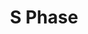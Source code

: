 ---
annotations:
- type: Pathway Ontology
  value: S phase pathway
authors:
- ReactomeTeam
- Anwesha
- Eweitz
description: DNA synthesis occurs in the S phase, or the synthesis phase, of the cell
  cycle. The cell duplicates its hereditary material, and two copies of the chromosome
  are formed. As DNA replication continues, the E type cyclins shared by the G1 and
  S phases, are destroyed and the levels of the mitotic cyclins rise.  View original
  pathway at [http://www.reactome.org/PathwayBrowser/#DIAGRAM=69242 Reactome].
last-edited: 2021-05-28
organisms:
- Homo sapiens
redirect_from:
- /index.php/Pathway:WP2772
- /instance/WP2772
schema-jsonld:
- '@context': https://schema.org/
  '@id': https://wikipathways.github.io/pathways/WP2772.html
  '@type': Dataset
  creator:
    '@type': Organization
    name: WikiPathways
  description: DNA synthesis occurs in the S phase, or the synthesis phase, of the
    cell cycle. The cell duplicates its hereditary material, and two copies of the
    chromosome are formed. As DNA replication continues, the E type cyclins shared
    by the G1 and S phases, are destroyed and the levels of the mitotic cyclins rise.  View
    original pathway at [http://www.reactome.org/PathwayBrowser/#DIAGRAM=69242 Reactome].
  keywords:
  - 'TFDP2 '
  - H2O
  - 'PSMA7 '
  - CAK
  - CDC25A gene
  - 'PSMD12 '
  - FZR1,p-S795-RB1
  - 'PSMD5 '
  - 'SKP2 '
  - p-Y88-CDKN1B:(CDK4:CCND1,(CDK2:CCNE1))
  - 'CCNA2 '
  - p-T-CDKN1A/B
  - 'ESCO1 '
  - WEE1
  - Cyclin
  - 'PSME3 '
  - 'PSMD11 '
  - 'hyperphosphorylated RB1 '
  - Ac-Cohesin:PDS5:WAPAL:Centromere
  - 'PSMD3 '
  - 'PSMB6 '
  - 'PSMD13 '
  - 'CDK2 '
  - 'UBC(381-456) '
  - 'PSMA8 '
  - 'Sister Centromere '
  - Mitotic
  - ADP
  - 'RPS27A(1-76) '
  - 'SHFM1 '
  - 'PSMC2 '
  - 'MYC '
  - Arm
  - 'SMC3 '
  - 'PSMA2 '
  - MYC:MAX:CDC25A gene
  - 'UBC(229-304) '
  - 'TFDP1 '
  - p-Y342-PTK6
  - 'CKS1B '
  - Cohesin:PDS5:WAPAL:Centromere
  - Cyclin D1
  - 'MAX '
  - 'PSMD6 '
  - p-FZR1,p-RB1
  - ATP
  - 'p-S795-RB1 '
  - 'PSMB7 '
  - 'PSMB2 '
  - 'CDKN1A '
  - phospho-(T286)
  - 'PSME4 '
  - phospho(T286)-Cyclin
  - '2xAcK-SMC3 '
  - Sister Chromosomal
  - 'PSMD4 '
  - 'PSMD2 '
  - 'SMC1A '
  - 'STAG2 '
  - Cohesin:PDS5:WAPAL:Chromosomal Arm
  - 'p-S130-CDKN1A '
  - 'CDCA5 '
  - 'p-Y15-CDK2 '
  - 'PSMB5 '
  - 'CDC25A '
  - CDKN1B
  - 'UBC(609-684) '
  - CKS1B
  - Cdc25 A/B
  - CDC25A
  - CCNA:p-T160-CDK2,CCNE:p-T160-CDK2
  - 'p-T286-CCND1 '
  - 'p-T305,S472-AKT3 '
  - Chromosomal
  - ESCO
  - D1:Cdk4
  - 'UBC(533-608) '
  - Ac-CoA
  - 26S proteasome
  - CCND1:CDK4
  - CDKN1B:(CDK4:CCND1,(CDK2:CCNE1))
  - 'CDC25A gene '
  - 'RBL2 '
  - CABLES1
  - 'MNAT1 '
  - 'CCND1 '
  - 'PSMB10 '
  - 'p-Y342-PTK6 '
  - multi-ubiquitinated
  - 'PSMD14 '
  - 'CUL1 '
  - 'PSMA4 '
  - Mitotic Prometaphase
  - 'UBC(1-76) '
  - 'LIN54 '
  - 'E2F1 '
  - 'UBA52(1-76) '
  - CCNA:p-T160-CDK2
  - 'p-T309,S474-AKT2 '
  - 'WAPAL '
  - 'CDK7 '
  - A:Cdk2:phospho-p27/p21 complex
  - 'p-Y88-CDKN1B '
  - CDKN1A,CDKN1B
  - 'PSMB9 '
  - CDKN1A
  - 'p-S28-LIN52 '
  - Telophase/Cytokinesis
  - 'PSMD10 '
  - 'UBB(77-152) '
  - 'PDS5A '
  - 'p-T160-CDK2 '
  - 'PSMB8 '
  - 'p-T145-CDKN1A '
  - 'ESCO2 '
  - Centromeres:Ac-Cohesin:PDS5:CDCA5:WAPAL
  - 'UBC(305-380) '
  - E/A:p-T160-CDK2:CDKN1A,CDKN1B
  - 'PSMD8 '
  - E/A:p-T160-CDK2:p-S130-CDKN1A,p-T187-CDKN1B
  - Synthesis of DNA
  - E/A:CDK2:p-S130-CDKN1A,p-T187-CDKN1B:CUL1:SKP1:SKP2:CKS1B
  - 'UBB(1-76) '
  - p-T,p-S-AKT
  - 'PSMD1 '
  - 'PSME2 '
  - 'PSMB11 '
  - Pi
  - 'PSMC3 '
  - CDK2
  - Sister Centromere
  - 'UBB(153-228) '
  - 'SKP1 '
  - 'PDS5B '
  - Ub
  - Ac-Cohesin:PDS5:WAPAL:Chromosomal Arm
  - 'PSMC6 '
  - Ubiquitin ligase
  - 'PSMD7 '
  - 'LIN9 '
  - 'E2F4 '
  - 'E2F5 '
  - 'PSMB3 '
  - 'PSMA5 '
  - 'STAG1 '
  - CDCA5
  - 'CCNH '
  - 'UBC(77-152) '
  - 'p-T157-CDKN1B '
  - 'CCNE1 '
  - Sister
  - 'PSMC1 '
  - E2F1:TFDP1,TFDP2:CDC25A gene
  - 'PSMC5 '
  - 'PSMF1 '
  - gene
  - 'Sister Chromosomal Arm '
  - GSK3B
  - Arms:Ac-Cohesin:PDS5:CDCA5:WAPAL
  - p-T286-CCND1
  - DREAM complex:CDC25A
  - 'FZR1 '
  - CUL1:SKP1:SKP2
  - 'CDC25B '
  - 'RAD21 '
  - 'RBBP4 '
  - 'PSMC4 '
  - CCNA:p-Y15-CDK2
  - 'PSMB1 '
  - 'LIN37 '
  - E/A:CDK2:p-S130-CDKN1A,p-T187-CDKN1B:CUL1:SKP1:SKP2:CKS1B:3xubiquitin
  - 'CDK4 '
  - 'PSME1 '
  - 'CCNA1 '
  - A:Cdk2:p21/p27
  - 'p-T187-CDKN1B '
  - 'PSMB4 '
  - CoA-SH
  - p-Y342-PTK6:CDKN1B:(CDK4:CCND1,(CDK2:CCNE1))
  - CCNA:CDK2
  - 'CCNE2 '
  - CCNA
  - 'PSMA3 '
  - 'UBC(153-228) '
  - 'PSMD9 '
  - CUL1:SKP1:SKP2:CKS1B
  - 'CDKN1B '
  - 'PSMA1 '
  - 'p-T308,S473-AKT1 '
  - complex
  - 'PSMA6 '
  - 'p-FZR1 '
  - 'UBC(457-532) '
  license: CC0
  name: S Phase
seo: CreativeWork
title: S Phase
wpid: WP2772
---